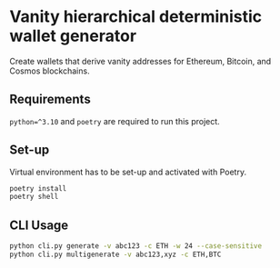 # Vanity hierarchical deterministic wallet generator

Create wallets that derive vanity addresses for Ethereum, Bitcoin, and Cosmos
blockchains.

## Requirements

`python=^3.10` and `poetry` are required to run this project.

## Set-up

Virtual environment has to be set-up and activated with Poetry.

```bash
poetry install
poetry shell
```

## CLI Usage

```bash
python cli.py generate -v abc123 -c ETH -w 24 --case-sensitive
python cli.py multigenerate -v abc123,xyz -c ETH,BTC
```
